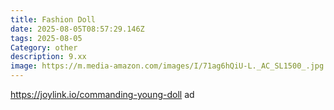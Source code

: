 ```yaml
---
title: Fashion Doll
date: 2025-08-05T08:57:29.146Z
tags: 2025-08-05
Category: other
description: 9.xx
image: https://m.media-amazon.com/images/I/71ag6hQiU-L._AC_SL1500_.jpg
---
```

https://joylink.io/commanding-young-doll ad